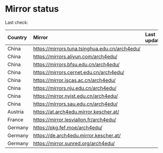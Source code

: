 <script src="./time.js"></script>
# Mirror status
Last check: <script type="text/javascript">localize(1700727741.783938);</script>

|Country|Mirror|Last update|
|:------|:-----|:----------|
|China|https://mirrors.tuna.tsinghua.edu.cn/arch4edu/|<script type="text/javascript">localize(1700677914);</script>|
|China|https://mirrors.aliyun.com/arch4edu/|<script type="text/javascript">localize(1700677914);</script>|
|China|https://mirrors.bfsu.edu.cn/arch4edu/|<script type="text/javascript">localize(1700721172);</script>|
|China|https://mirrors.cernet.edu.cn/arch4edu/|<script type="text/javascript">localize(1700721172);</script>|
|China|https://mirror.iscas.ac.cn/arch4edu/|<script type="text/javascript">localize(1700677914);</script>|
|China|https://mirrors.nju.edu.cn/arch4edu/|<script type="text/javascript">localize(1700677914);</script>|
|China|https://mirror.nyist.edu.cn/arch4edu/|<script type="text/javascript">localize(1700677914);</script>|
|China|https://mirrors.sau.edu.cn/arch4edu/|<script type="text/javascript">localize(1700677914);</script>|
|Austria|https://at.arch4edu.mirror.kescher.at/|<script type="text/javascript">localize(1700721172);</script>|
|France|https://mirror.lesviallon.fr/arch4edu/|<script type="text/javascript">localize(1700677914);</script>|
|Germany|https://pkg.fef.moe/arch4edu/|<script type="text/javascript">localize(1700721172);</script>|
|Germany|https://de.arch4edu.mirror.kescher.at/|<script type="text/javascript">localize(1700721172);</script>|
|Germany|https://mirror.sunred.org/arch4edu/|<script type="text/javascript">localize(1700721172);</script>|

<script src="./tablefilter/tablefilter.js"></script>
<script src="./table.js"></script>